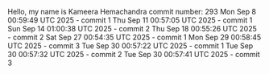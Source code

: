 Hello, my name is Kameera Hemachandra
commit number: 293
Mon Sep  8 00:59:49 UTC 2025 - commit 1
Thu Sep 11 00:57:05 UTC 2025 - commit 1
Sun Sep 14 01:00:38 UTC 2025 - commit 2
Thu Sep 18 00:55:26 UTC 2025 - commit 2
Sat Sep 27 00:54:35 UTC 2025 - commit 1
Mon Sep 29 00:58:45 UTC 2025 - commit 3
Tue Sep 30 00:57:22 UTC 2025 - commit 1
Tue Sep 30 00:57:32 UTC 2025 - commit 2
Tue Sep 30 00:57:41 UTC 2025 - commit 3
